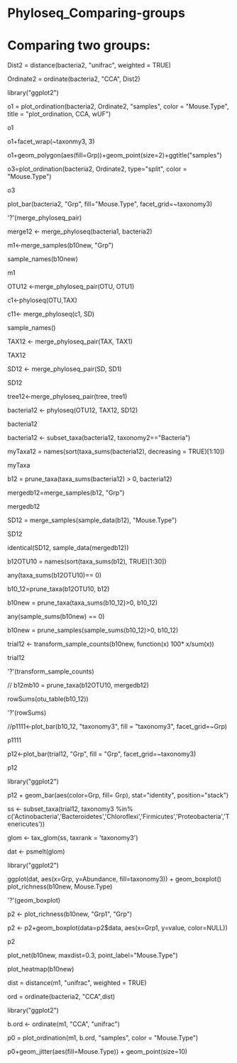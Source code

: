 # Phyloseq_Comparing-groups

# Comparing two groups:
Dist2 = distance(bacteria2, "unifrac", weighted = TRUE)

Ordinate2 = ordinate(bacteria2, "CCA", Dist2)

library("ggplot2")

o1 = plot_ordination(bacteria2, Ordinate2, "samples", color = "Mouse.Type", title = "plot_ordination, CCA, wUF")

o1

o1+facet_wrap(~taxonmy3, 3)

o1+geom_polygon(aes(fill=Grp))+geom_point(size=2)+ggtitle("samples")

o3=plot_ordination(bacteria2, Ordinate2, type="split", color = "Mouse.Type")

o3

plot_bar(bacteria2, "Grp", fill="Mouse.Type", facet_grid=~taxonomy3)

'?'(merge_phyloseq_pair)

merge12 <- merge_phyloseq(bacteria1, bacteria2)

m1<-merge_samples(b10new, "Grp")

sample_names(b10new)

m1

OTU12 <-merge_phyloseq_pair(OTU, OTU1)

c1<-phyloseq(OTU,TAX)

c11<- merge_phyloseq(c1, SD)

sample_names()

TAX12 <- merge_phyloseq_pair(TAX, TAX1)

TAX12

SD12 <- merge_phyloseq_pair(SD, SD1)

SD12

tree12<-merge_phyloseq_pair(tree, tree1)

bacteria12 <- phyloseq(OTU12, TAX12, SD12)

bacteria12

bacteria12 <- subset_taxa(bacteria12, taxonomy2=="Bacteria")

myTaxa12 = names(sort(taxa_sums(bacteria12), decreasing = TRUE)[1:10])

myTaxa

b12 = prune_taxa(taxa_sums(bacteria12) > 0, bacteria12)

mergedb12=merge_samples(b12, "Grp")

mergedb12

SD12 = merge_samples(sample_data(b12), "Mouse.Type")

SD12

identical(SD12, sample_data(mergedb12))

b12OTU10 = names(sort(taxa_sums(b12), TRUE)[1:30])

any(taxa_sums(b12OTU10)== 0)

b10_12=prune_taxa(b12OTU10, b12)

b10new = prune_taxa(taxa_sums(b10_12)>0, b10_12)

any(sample_sums(b10new) == 0)

b10new = prune_samples(sample_sums(b10_12)>0, b10_12)

trial12 <- transform_sample_counts(b10new, function(x) 100* x/sum(x))

trial12

'?'(transform_sample_counts)

// b12mb10 = prune_taxa(b12OTU10, mergedb12)

rowSums(otu_table(b10_12))

'?'(rowSums)

//p1111<-plot_bar(b10_12, "taxonomy3", fill = "taxonomy3", facet_grid=~Grp)

p1111

p12<-plot_bar(trial12, "Grp", fill = "Grp", facet_grid=~taxonomy3)

p12

library("ggplot2")

p12 + geom_bar(aes(color=Grp, fill= Grp), stat="identity", position="stack")

ss <- subset_taxa(trial12, taxonomy3 %in% c('Actinobacteria','Bacteroidetes','Chloroflexi','Firmicutes','Proteobacteria','Tenericutes'))

glom <- tax_glom(ss, taxrank = 'taxonomy3')

dat <- psmelt(glom)

library("ggplot2")

ggplot(dat, aes(x=Grp, y=Abundance, fill=taxonomy3)) + geom_boxplot()
plot_richness(b10new, Mouse.Type)

'?'(geom_boxplot)

p2 <- plot_richness(b10new, "Grp1", "Grp")

p2 <- p2+geom_boxplot(data=p2$data, aes(x=Grp1, y=value, color=NULL))

p2

plot_net(b10new, maxdist=0.3, point_label="Mouse.Type")

plot_heatmap(b10new)

dist = distance(m1, "unifrac", weighted = TRUE)

ord = ordinate(bacteria2, "CCA",dist)

library("ggplot2")

b.ord <- ordinate(m1, "CCA", "unifrac")

p0 = plot_ordination(m1, b.ord, "samples", color = "Mouse.Type")

p0+geom_jitter(aes(fill=Mouse.Type)) + geom_point(size=10)


